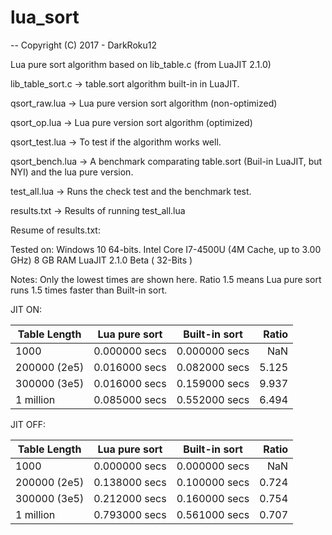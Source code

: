 # lua_sort 

-- Copyright (C) 2017 - DarkRoku12

Lua pure sort algorithm based on lib_table.c (from LuaJIT 2.1.0)

lib_table_sort.c -> table.sort algorithm built-in in LuaJIT.

qsort_raw.lua -> Lua pure version sort algorithm (non-optimized)

qsort_op.lua -> Lua pure version sort algorithm (optimized)

qsort_test.lua -> To test if the algorithm works well.

qsort_bench.lua -> A benchmark comparating table.sort (Buil-in LuaJIT, but NYI) and the lua pure version.

test_all.lua -> Runs the check test and the benchmark test.

results.txt -> Results of running test_all.lua

Resume of results.txt: 

Tested on:
Windows 10 64-bits.
Intel Core I7-4500U (4M Cache, up to 3.00 GHz)
8 GB RAM 
LuaJIT 2.1.0 Beta ( 32-Bits )

Notes: 
Only the lowest times are shown here.
Ratio 1.5 means Lua pure sort runs 1.5 times faster than Built-in sort. 

JIT ON:

| Table Length  | Lua pure sort | Built-in sort | Ratio |
| ------------- | ------------- |:-------------:| -----:|
| 1000          | 0.000000 secs | 0.000000 secs | NaN   |
| 200000 (2e5)  | 0.016000 secs | 0.082000 secs | 5.125 |
| 300000 (3e5)  | 0.016000 secs | 0.159000 secs | 9.937 |
| 1 million     | 0.085000 secs | 0.552000 secs | 6.494 |

JIT OFF:

| Table Length  | Lua pure sort | Built-in sort | Ratio |
| ------------- | ------------- |:-------------:| -----:|
| 1000          | 0.000000 secs | 0.000000 secs | NaN   |
| 200000 (2e5)  | 0.138000 secs | 0.100000 secs | 0.724 |
| 300000 (3e5)  | 0.212000 secs | 0.160000 secs | 0.754 |
| 1 million     | 0.793000 secs | 0.561000 secs | 0.707 |



